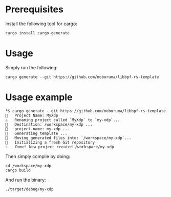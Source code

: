 # Prerequisites

Install the following tool for cargo:
```
cargo install cargo-generate
```

# Usage

Simply run the following:
```
cargo generate --git https://github.com/noboruma/libbpf-rs-template
```

# Usage example

```
└$ cargo generate --git https://github.com/noboruma/libbpf-rs-template
🤷   Project Name: MyXdp
⚠️   Renaming project called `MyXdp` to `my-xdp`...
🔧   Destination: /workspace/my-xdp ...
🔧   project-name: my-xdp ...
🔧   Generating template ...
🔧   Moving generated files into: `/workspace/my-xdp`...
🔧   Initializing a fresh Git repository
✨   Done! New project created /workspace/my-xdp
```

Then simply compile by doing:
```
cd /workspace/my-xdp
cargo build
```

And run the binary:
```
./target/debug/my-xdp
```

